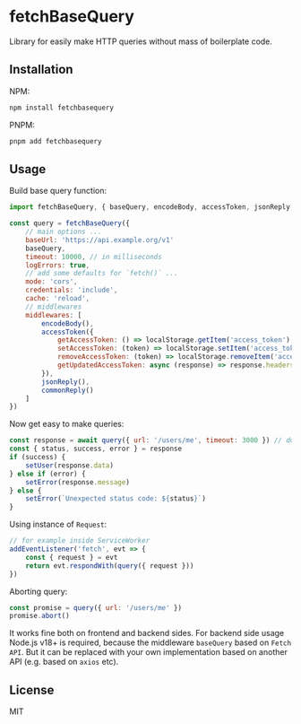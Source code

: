 # fetchBaseQuery

Library for easily make HTTP queries without mass of boilerplate code.

## Installation

NPM:

```sh
npm install fetchbasequery
```

PNPM:

```sh
pnpm add fetchbasequery
```

## Usage

Build base query function:

```js
import fetchBaseQuery, { baseQuery, encodeBody, accessToken, jsonReply, commonReply } from 'fetchbasequery'

const query = fetchBaseQuery({
    // main options ...
    baseUrl: 'https://api.example.org/v1'
    baseQuery,
    timeout: 10000, // in milliseconds
    logErrors: true,
    // add some defaults for `fetch()` ...
    mode: 'cors',
    credentials: 'include',
    cache: 'reload',
    // middlewares
    middlewares: [
        encodeBody(),
        accessToken({
            getAccessToken: () => localStorage.getItem('access_token'),
            setAccessToken: (token) => localStorage.setItem('access_token', token),
            removeAccessToken: (token) => localStorage.removeItem('access_token'),
            getUpdatedAccessToken: async (response) => response.headers.get('X-Access-Token')
        }),
        jsonReply(),
        commonReply()
    ]
})
```

Now get easy to make queries:

```js
const response = await query({ url: '/users/me', timeout: 3000 }) // don't worry about catching errors
const { status, success, error } = response
if (success) {
    setUser(response.data)
} else if (error) {
    setError(response.message)
} else {
    setError(`Unexpected status code: ${status}`)
}
```

Using instance of `Request`:

```js
// for example inside ServiceWorker
addEventListener('fetch', evt => {
    const { request } = evt
    return evt.respondWith(query({ request }))
})
```

Aborting query:

```js
const promise = query({ url: '/users/me' })
promise.abort()
```

It works fine both on frontend and backend sides. For backend side usage Node.js v18+ is required,
because the middleware `baseQuery` based on `Fetch API`. But it can be replaced with your own
implementation based on another API (e.g. based on `axios` etc).

## License

MIT
